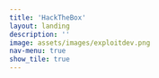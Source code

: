 ```yaml
---
title: 'HackTheBox'
layout: landing
description: ''
image: assets/images/exploitdev.png
nav-menu: true
show_tile: true
---
```

